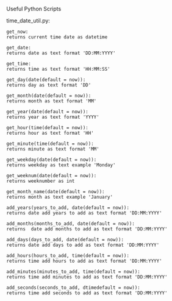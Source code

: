 Useful Python Scripts

time_date_util.py:

    get_now:
    returns current time date as datetime
    
    get_date:
    returns date as text format 'DD:MM:YYYY'

    get_time:
    returns time as text format 'HH:MM:SS'

    get_day(date(default = now)):
    returns day as text format 'DD'

    get_month(date(default = now)):
    returns month as text format 'MM'

    get_year(date(default = now)):
    returns year as text format 'YYYY'

    get_hour(time(default = now)):
    returns hour as text format 'HH'

    get_minute(time(default = now)):
    returns minute as text format 'MM'

    get_weekday(date(default = now)):
    returns weekday as text example 'Monday'

    get_weeknum(date(default = now)):
    returns weeknumber as int

    get_month_name(date(default = now)):
    returns month as text example 'January'

    add_years(years_to_add, date(default = now)):
    returns date add years to add as text format 'DD:MM:YYYY'

    add_months(months_to_add, date(default = now)):
    returns  date add months to add as text format 'DD:MM:YYYY'

    add_days(days_to_add, date(default = now)):
    returns date add days to add as text format 'DD:MM:YYYY'

    add_hours(hours_to_add, time(default = now)):
    returns time add hours to add as text format 'DD:MM:YYYY'

    add_minutes(minutes_to_add, time(default = now)):
    returns time add minutes to add as text format 'DD:MM:YYYY'

    add_seconds(seconds_to_add, dtimedefault = now)):
    returns time add seconds to add as text format 'DD:MM:YYYY'